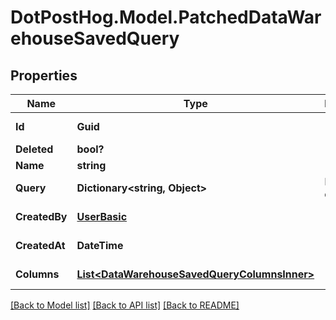 # DotPostHog.Model.PatchedDataWarehouseSavedQuery

## Properties

Name | Type | Description | Notes
------------ | ------------- | ------------- | -------------
**Id** | **Guid** |  | [optional] [readonly] 
**Deleted** | **bool?** |  | [optional] 
**Name** | **string** |  | [optional] 
**Query** | **Dictionary&lt;string, Object&gt;** | HogQL query | [optional] 
**CreatedBy** | [**UserBasic**](UserBasic.md) |  | [optional] [readonly] 
**CreatedAt** | **DateTime** |  | [optional] [readonly] 
**Columns** | [**List&lt;DataWarehouseSavedQueryColumnsInner&gt;**](DataWarehouseSavedQueryColumnsInner.md) |  | [optional] [readonly] 

[[Back to Model list]](../README.md#documentation-for-models) [[Back to API list]](../README.md#documentation-for-api-endpoints) [[Back to README]](../README.md)

